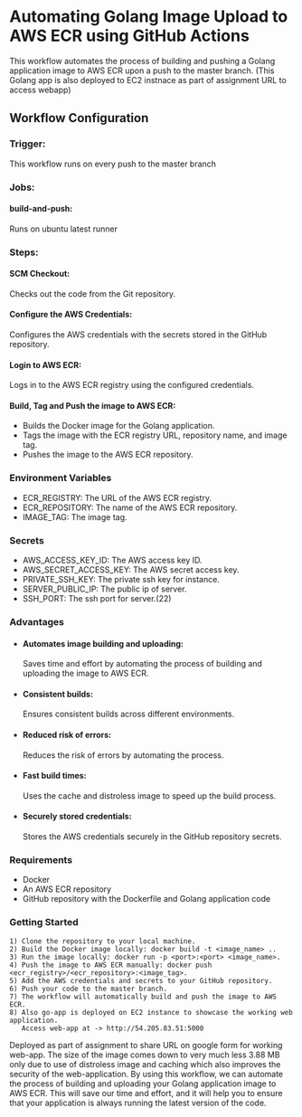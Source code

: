
# Automating Golang Image Upload to AWS ECR using GitHub Actions

This workflow automates the process of building and pushing a Golang application image to AWS ECR upon a push to the master branch. 
(This Golang app is also deployed to EC2 instnace as part of assignment URL to access webapp)

## Workflow Configuration

### Trigger:
This workflow runs on every push to the master branch

### Jobs:
#### build-and-push:
Runs on ubuntu latest runner
### Steps:
#### SCM Checkout:
Checks out the code from the Git repository.
#### Configure the AWS Credentials:
Configures the AWS credentials with the secrets stored in the GitHub repository.
#### Login to AWS ECR:
Logs in to the AWS ECR registry using the configured credentials.
#### Build, Tag and Push the image to AWS ECR:
* Builds the Docker image for the Golang application.
* Tags the image with the ECR registry URL, repository name, and image tag.
* Pushes the image to the AWS ECR repository.
### Environment Variables
* ECR_REGISTRY: The URL of the AWS ECR registry.
* ECR_REPOSITORY: The name of the AWS ECR repository.
* IMAGE_TAG: The image tag.
### Secrets
* AWS_ACCESS_KEY_ID: The AWS access key ID.
* AWS_SECRET_ACCESS_KEY: The AWS secret access key.
* PRIVATE_SSH_KEY: The private ssh key for instance.
* SERVER_PUBLIC_IP: The public ip of server.
* SSH_PORT: The ssh port for server.(22)
### Advantages
* #### Automates image building and uploading:
    Saves time and effort by automating the process of building and uploading the image to AWS ECR.
* #### Consistent builds:
    Ensures consistent builds across different environments.
* #### Reduced risk of errors: 
    Reduces the risk of errors by automating the process.
* #### Fast build times: 
    Uses the cache and distroless image to speed up the build process.
* #### Securely stored credentials: 
    Stores the AWS credentials securely in the GitHub repository secrets.
### Requirements
* Docker
* An AWS ECR repository
* GitHub repository with the Dockerfile and Golang application code
### Getting Started
    1) Clone the repository to your local machine.
    2) Build the Docker image locally: docker build -t <image_name> ..
    3) Run the image locally: docker run -p <port>:<port> <image_name>.
    4) Push the image to AWS ECR manually: docker push <ecr_registry>/<ecr_repository>:<image_tag>.
    5) Add the AWS credentials and secrets to your GitHub repository.
    6) Push your code to the master branch.
    7) The workflow will automatically build and push the image to AWS ECR.
    8) Also go-app is deployed on EC2 instance to showcase the working web application.
       Access web-app at -> http://54.205.83.51:5000 

Deployed as part of assignment to share URL on google form for working web-app.
The size of the image comes down to very much less 3.88 MB only due to use of distroless image and caching which also improves the security of the web-application.
By using this workflow, we can automate the process of building and uploading your Golang application image to AWS ECR. This will save our time and effort, and it will help you to ensure that your application is always running the latest version of the code.
